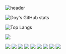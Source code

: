 ![header](https://capsule-render.vercel.app/api?type=waving&color=gradient&customColorList=0,2,2,5,20&height=400&section=header&text=Welcome%20&fontSize=85&fontAlign=70&desc=Doy's%20Github%20profile&descSize=27&descAlign=77&fontColor=ffffff) 

![Doy's GitHub stats](https://github-readme-stats.vercel.app/api?username=leedo97y&show_icons=true&theme=cobalt&hide_border=true)

![Top Langs](https://github-readme-stats.vercel.app/api/top-langs/?username=leedo97y&layout=compact)

<a href="https://velog.io/@dlehdus97" target="_blank"><img src="https://img.shields.io/badge/velog-20C997?style=flat-square&logo=velog&logoColor=white"/></a>





<a target="_blank"><img src="https://img.shields.io/badge/javascript-F7DF1E?style=flat-square&logo=javascript&logoColor=black"/></a> <a target="_blank"><img src="https://img.shields.io/badge/sass-CC6699?style=flat-square&logo=sass&logoColor=white"/></a> <a target="_blank"><img src="https://img.shields.io/badge/Node.js-339933?style=flat-square&logo=node.js&logoColor=white"/></a> <a target="_blank"><img src="https://img.shields.io/badge/css-1572B6?style=flat-square&logo=css3&logoColor=white"/></a> <a target="_blank"><img src="https://img.shields.io/badge/html-E34F26?style=flat-square&logo=html5&logoColor=white"/></a> <a target="_blank"><img src="https://img.shields.io/badge/python-3776AB?style=flat-square&logo=python&logoColor=white"/></a> 
<a target="_blank"><img src="https://img.shields.io/badge/mySQL-4479A1?style=flat-square&logo=mysql&logoColor=white"/></a> <a target="_blank"><img src="https://img.shields.io/badge/mongoDB-47A248?style=flat-square&logo=mongoDB&logoColor=white"/></a> <a target="_blank"><img src="https://img.shields.io/badge/R-276DC3?style=flat-square&logo=R&logoColor=white"/></a> 




